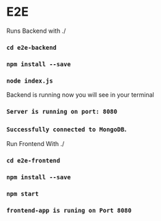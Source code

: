 # E2E
Runs Backend with ./
### `cd e2e-backend`
### `npm install --save`
### `node index.js`
Backend is running now you will see in your terminal
### `Server is running on port: 8080`
### `Successfully connected to MongoDB`.


Run Frontend With ./
### `cd e2e-frontend`
### `npm install --save`
### `npm start`

### `frontend-app is runing on Port 8080`
